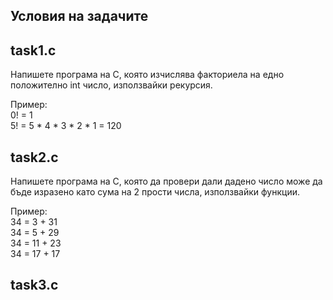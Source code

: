 
## Условия на задачите

## task1.c 

Напишете програма на C, която изчислява факториела на едно положително int число, използвайки рекурсия.

Пример: <br />
0! = 1 <br /> 
5! = 5 * 4 * 3 * 2 * 1 = 120 <br />

## task2.c 

Напишете програма на C, която да провери дали дадено число може да бъде изразено като сума на 2 прости числа, използвайки функции.

Пример: <br />
34 = 3 + 31 <br />
34 = 5 + 29 <br />
34 = 11 + 23 <br />
34 = 17 + 17 <br />


## task3.c
